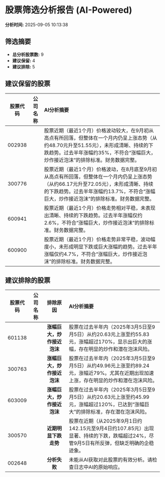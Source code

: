 # 股票筛选分析报告 (AI-Powered)

**分析时间:** 2025-09-05 10:13:38

## 筛选摘要

- **总分析股票数:** 9
- **建议保留:** 4
- **建议排除:** 5

## 建议保留的股票

| 股票代码 | 公司名称 | AI分析摘要 |
|:---:|:---:|:---|
| 002938 |  | 股票近期（最近1个月）价格波动较大，在9月初从高点有所回落，但整体在一个月内仍呈上涨态势（从约48.70元升至51.55元），未形成清晰、持续的下跌趋势。过去半年涨幅约35%，不符合“涨幅巨大，炒作接近泡沫”的排除标准。财务数据完整。 |
| 300776 |  | 股票近期（最近1个月）价格波动，在8月底至9月初从高点有所回落，但整体在一个月内仍呈上涨态势（从约66.17元升至72.05元），未形成清晰、持续的下跌趋势。过去半年涨幅约13.7%，不符合“涨幅巨大，炒作接近泡沫”的排除标准。财务数据完整。 |
| 600941 |  | 股票近期（最近1个月）价格走势相对平稳，未表现出清晰、持续的下跌趋势。过去半年涨幅仅约2.6%，不符合“涨幅巨大，炒作接近泡沫”的排除标准。财务数据完整。 |
| 600900 |  | 股票近期（最近1个月）价格走势非常平稳，波动幅度小，未形成明显下跌或巨大涨幅的趋势。过去半年涨幅仅约4.7%，不符合“涨幅巨大，炒作接近泡沫”的排除标准。财务数据完整。 |

## 建议排除的股票

| 股票代码 | 公司名称 | 排除原因 | AI分析摘要 |
|:---:|:---:|:---:|:---|
| 601138 |  | **涨幅巨大，炒作接近泡沫** | 股票在过去半年内（2025年3月5日至9月5日）从约20.63元上涨至约55.83元，涨幅超过170%，显示出巨大的涨幅，存在明显的炒作和潜在泡沫风险。 |
| 300763 |  | **涨幅巨大，炒作接近泡沫** | 股票在过去半年内（2025年3月5日至9月5日）从约49.96元上涨至约89.24元，涨幅近79%。尤其在近期出现加速上涨，存在明显的炒作和潜在泡沫风险。 |
| 603009 |  | **涨幅巨大，炒作接近泡沫** | 股票在过去半年内（2025年3月5日至9月5日）从约20.63元上涨至约45.99元，涨幅超过120%，已达到“涨幅巨大”的排除标准，存在潜在泡沫风险。 |
| 300570 |  | **近期明显下跌走势** | 股票在近期（从2025年9月1日约142.15元至9月4日约107.85元）出现显著、持续的下跌，跌幅超过24%，尽管9月5日有所反弹，但缺乏明确的企稳迹象。 |
| 002648 |  | **分析失败** | 未能从AI获取对此股票的有效分析。请检查日志中AI的原始响应。 |
